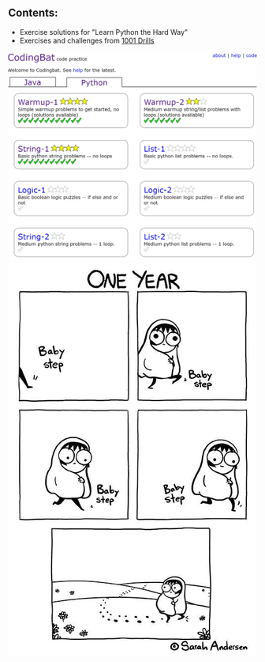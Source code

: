 
## Contents:
- Exercise solutions for "Learn Python the Hard Way"
- Exercises and challenges from [1001 Drills](https://github.com/ryanorsinger/1001-drills-js/blob/master/drills.txt)

![Current Codebat Practice](images/codebat_2.png)
![Baby Steps](images/baby-steps.jpg)

